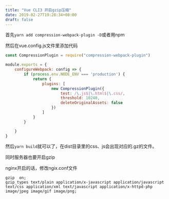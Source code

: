```yaml
---
title: "Vue CLI3 开启gzip压缩"
date: 2019-02-27T19:28:34+08:00
draft: false
---
```


首先`yarn add compression-webpack-plugin -D`或者用npm

然后在vue.config.js文件里添加代码

```js
const CompressionPlugin = require("compression-webpack-plugin")

module.exports = {
	configureWebpack: config => {
        if (process.env.NODE_ENV === 'production') {
            return {
                plugins: [
                    new CompressionPlugin({
                        test: /\.js$|\.html$|\.css/,
                        threshold: 10240,
                        deleteOriginalAssets: false
                    })
                ]
            }
        }

    }  
}
```

然后`yarn build`就可以了，在dist目录里的css、js会出现对应的.gz的文件。

同时服务器也要开启gzip

nginx开启的话，修改ngix.conf文件

```
gzip  on;
gzip_types text/plain application/x-javascript application/javascript text/css application/xml text/javascript application/x-httpd-php image/jpeg image/gif image/png;
```